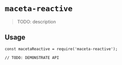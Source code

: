# `maceta-reactive`

> TODO: description

## Usage

```
const macetaReactive = require('maceta-reactive');

// TODO: DEMONSTRATE API
```
